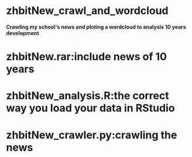 # zhbitNew_crawl_and_wordcloud
**Crawling my school's news and ploting a wordcloud to analysis 10 years development**


# zhbitNew.rar:include news of 10 years

# zhbitNew_analysis.R:the correct way you load your data in RStudio

# zhbitNew_crawler.py:crawling the news